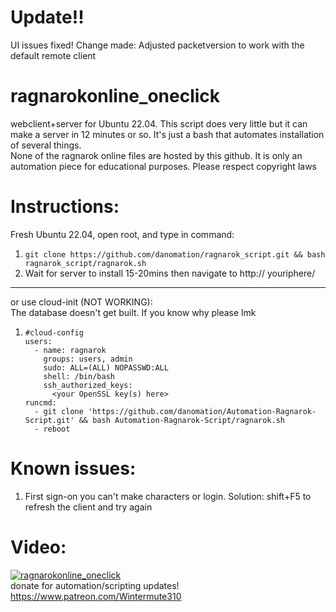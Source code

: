 # Update!! 
UI issues fixed! Change made: Adjusted packetversion to work with the default remote client  

# ragnarokonline_oneclick
webclient+server for Ubuntu 22.04. This script does very little but it can make a server in 12 minutes or so. 
It's just a bash that automates installation of several things.  
None of the ragnarok online files are hosted by this github. It is only an automation piece for educational purposes. Please respect copyright laws  

# Instructions:
Fresh Ubuntu 22.04, open root, and type in command:  
1. ```git clone https://github.com/danomation/ragnarok_script.git && bash ragnarok_script/ragnarok.sh  ```
2. Wait for server to install 15-20mins then navigate to http:// youriphere/ 
---
or use cloud-init (NOT WORKING):  
The database doesn't get built. If you know why please lmk    
1. ```
   #cloud-config
   users:
     - name: ragnarok
       groups: users, admin
       sudo: ALL=(ALL) NOPASSWD:ALL
       shell: /bin/bash
       ssh_authorized_keys:
         <your OpenSSL key(s) here>
   runcmd:
     - git clone 'https://github.com/danomation/Automation-Ragnarok-Script.git' && bash Automation-Ragnarok-Script/ragnarok.sh
     - reboot
# Known issues:  
1. First sign-on you can't make characters or login. 
Solution: shift+F5 to refresh the client and try again  

# Video:  

[![ragnarokonline_oneclick](https://img.youtube.com/vi/HSR538rZhXM/0.jpg)](https://www.youtube.com/watch?v=HSR538rZhXM)  
donate for automation/scripting updates! https://www.patreon.com/Wintermute310  
